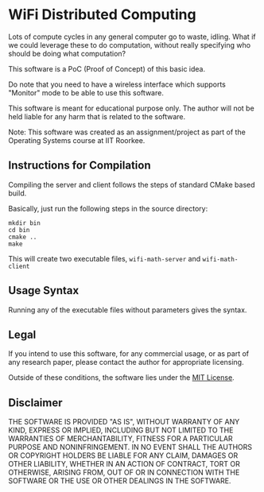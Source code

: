 WiFi Distributed Computing
==========================

Lots of compute cycles in any general computer go to waste, idling. What if we could leverage these to do computation, without really specifying who should be doing what computation?

This software is a PoC (Proof of Concept) of this basic idea.

Do note that you need to have a wireless interface which supports "Monitor" mode to be able to use this software.

This software is meant for educational purpose only. The author will not be held liable for any harm that is related to the software.

Note: This software was created as an assignment/project as part of the Operating Systems course at IIT Roorkee.

Instructions for Compilation
----------------------------

Compiling the server and client follows the steps of standard CMake based build.

Basically, just run the following steps in the source directory:

```
mkdir bin
cd bin
cmake ..
make
```

This will create two executable files, `wifi-math-server` and `wifi-math-client`

Usage Syntax
------------

Running any of the executable files without parameters gives the syntax.

Legal
-----

If you intend to use this software, for any commercial usage, or as part of any research paper, please contact the author for appropriate licensing.

Outside of these conditions, the software lies under the [MIT License](http://jay.mit-license.org/2015).

Disclaimer
----------

THE SOFTWARE IS PROVIDED "AS IS", WITHOUT WARRANTY OF ANY KIND, EXPRESS OR
IMPLIED, INCLUDING BUT NOT LIMITED TO THE WARRANTIES OF MERCHANTABILITY,
FITNESS FOR A PARTICULAR PURPOSE AND NONINFRINGEMENT. IN NO EVENT SHALL THE
AUTHORS OR COPYRIGHT HOLDERS BE LIABLE FOR ANY CLAIM, DAMAGES OR OTHER
LIABILITY, WHETHER IN AN ACTION OF CONTRACT, TORT OR OTHERWISE, ARISING FROM,
OUT OF OR IN CONNECTION WITH THE SOFTWARE OR THE USE OR OTHER DEALINGS IN THE
SOFTWARE.